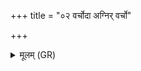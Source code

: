 +++
title = "०२ वर्चोदा अग्निर् वर्चो"

+++
<details><summary>मूलम् (GR)</summary>

वर्चोदा अग्निर् वर्चो मे दात् स्वाहा ॥
</details>